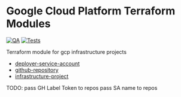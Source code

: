 # Google Cloud Platform Terraform Modules

[![QA](https://github.com/koenighotze/gcp-tf-modules/actions/workflows/qa.yml/badge.svg)](https://github.com/koenighotze/gcp-tf-modules/actions/workflows/qa.yml)
[![Tests](https://github.com/koenighotze/gcp-tf-modules/actions/workflows/tests.yml/badge.svg)](https://github.com/koenighotze/gcp-tf-modules/actions/workflows/tests.yml)

Terraform module for gcp infrastructure projects

*  [deployer-service-account](deployer-service-account/README.md)
*  [github-repository](github-repository/README.md)
*  [infrastructure-project](infrastructure-project/README.md)


TODO:
pass GH Label Token to repos
pass SA name to repos
